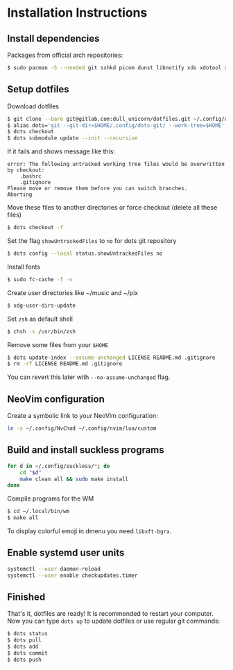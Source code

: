 # Installation Instructions
## Install dependencies
Packages from official arch repositories:
```sh
$ sudo pacman -S --needed git sxhkd picom dunst libnotify xdo xdotool xdg-user-dirs sxiv urxvt vifm tmux neomutt abook neovim zathura zathura-pdf-mupdf mpd mpc ncmpcpp alsa-utils pulseaudio pulseaudio-alsa ffmpeg maim transmission-cli
```
## Setup dotfiles
Download dotfiles
```sh
$ git clone --bare git@gitlab.com:dull_unicorn/dotfiles.git ~/.config/dots-git
$ alias dots='git --git-dir=$HOME/.config/dots-git/ --work-tree=$HOME'
$ dots checkout
$ dots submodule update --init --recursive
```
If it fails and shows message like this:
```
error: The following untracked working tree files would be overwritten by checkout:
    .bashrc
    .gitignore
Please move or remove them before you can switch branches.
Aborting
```
Move these files to another directories or force checkout (delete all these files)
```sh
$ dots checkout -f
```
Set the flag `showUntrackedFiles` to `no` for dots git repository
```sh
$ dots config --local status.showUntrackedFiles no
```
Install fonts
```sh
$ sudo fc-cache -f -v
```
Create user directories like ~/music and ~/pix
```sh
$ xdg-user-dirs-update
```
Set `zsh` as default shell
```sh
$ chsh -s /usr/bin/zsh
```
Remove some files from your `$HOME`
```sh
$ dots update-index --assume-unchanged LICENSE README.md .gitignore
$ rm -rf LICENSE README.md .gitignore
```
You can revert this later with `--no-assume-unchanged` flag.

## NeoVim configuration
Create a symbolic link to your NeoVim configuration:
```sh
ln -s ~/.config/NvChad ~/.config/nvim/lua/custom
```

## Build and install suckless programs
```sh
for d in ~/.config/suckless/*; do
	cd "$d"
	make clean all && sudo make install
done
```

Compile programs for the WM
```sh
$ cd ~/.local/bin/wm
$ make all
```
To display colorful emoji in dmenu you need `libxft-bgra`.

## Enable systemd user units
```sh
systemctl --user daemon-reload
systemctl --user enable checkupdates.timer
```

## Finished
That's it, dotfiles are ready! It is recommended to restart your computer. Now you can type `dots up` to update dotfiles or use regular git commands:
```sh
$ dots status
$ dots pull
$ dots add
$ dots commit
$ dots push
```
